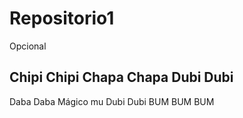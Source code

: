 # Repositorio1
Opcional
## Chipi Chipi Chapa Chapa Dubi Dubi
Daba Daba Mágico mu Dubi Dubi BUM BUM BUM
